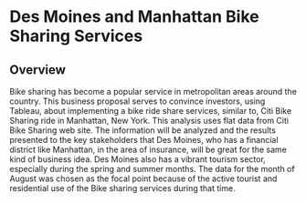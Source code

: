 # Des Moines and Manhattan Bike Sharing Services

## Overview
Bike sharing has become a popular service in metropolitan areas around the country. This business proposal serves to convince investors, using Tableau, about implementing a bike ride share services, similar to, Citi Bike Sharing ride in Manhattan, New York.  This analysis uses flat data from Citi Bike Sharing web site. The information will be analyzed and the results presented to the key stakeholders that Des Moines, who has a financial district like Manhattan, in the area of insurance, will be great for the same kind of business idea. Des Moines also has a vibrant tourism sector, especially during the spring and summer months. The data for the month of August was chosen as the focal point because of the active tourist and residential use of the Bike sharing services during that time. 
